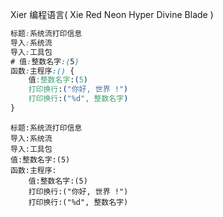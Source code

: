 
Xier 编程语言( Xie Red Neon Hyper Divine Blade )

```css
标题:系统流打印信息
导入:系统流
导入:工具包
# 值:整数名字:(5)
函数:主程序:() {
    值:整数名字:(5)
    打印换行:("你好, 世界 !")
    打印换行:("%d", 整数名字)
}
```


```
标题:系统流打印信息
导入:系统流
导入:工具包
值:整数名字:(5)
函数:主程序:
    值:整数名字:(5)
    打印换行:("你好, 世界 !")
    打印换行:("%d", 整数名字)




```
